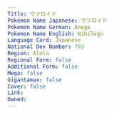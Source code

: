 ```yaml
---
﻿Title: ウツロイド
Pokemon Name Japanese: ウツロイド
Pokemon Name German: Anego
Pokemon Name English: Nihilego
Language Card: Japanese
National Dex Number: 793
Region: Alola
Regional Form: false
Additional Form: false
Mega: false
Gigantamax: false
Cover: false
Link: 
Owned: 
---
```

